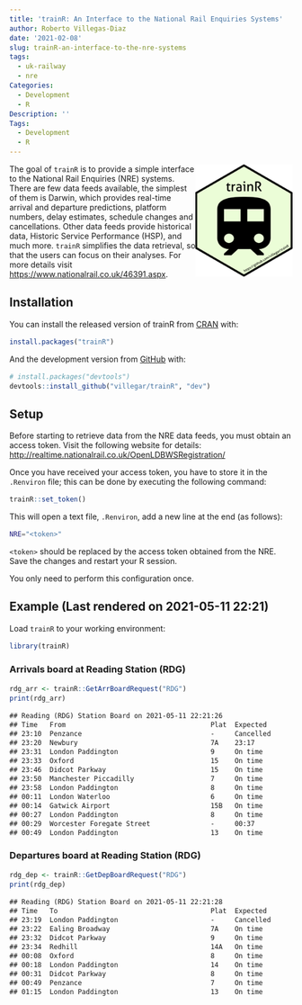 ```yaml
---
title: 'trainR: An Interface to the National Rail Enquiries Systems'
author: Roberto Villegas-Diaz
date: '2021-02-08'
slug: trainR-an-interface-to-the-nre-systems
tags:
  - uk-railway
  - nre
Categories:
  - Development
  - R
Description: ''
Tags:
  - Development
  - R
---
```


<img src="https://raw.githubusercontent.com/villegar/trainR/main/inst/images/logo.png" alt="logo" align="right" height=200px/>

The goal of `trainR` is to provide a simple interface to the 
National Rail Enquiries (NRE) systems. There are few data feeds 
available, the simplest of them is Darwin, which provides real-time 
arrival and departure predictions, platform numbers, delay estimates, 
schedule changes and cancellations. Other data feeds provide historical 
data, Historic Service Performance (HSP), and much more. `trainR` 
simplifies the data retrieval, so that the users can focus on their 
analyses. For more details visit 
https://www.nationalrail.co.uk/46391.aspx.

## Installation

You can install the released version of trainR from [CRAN](https://CRAN.R-project.org) with:

``` r
install.packages("trainR")
```

And the development version from [GitHub](https://github.com/) with:

``` r
# install.packages("devtools")
devtools::install_github("villegar/trainR", "dev")
```

## Setup
Before starting to retrieve data from the NRE data feeds, you must obtain an access token. 
Visit the following website for details: http://realtime.nationalrail.co.uk/OpenLDBWSRegistration/

Once you have received your access token, you have to store it in the `.Renviron` file; this can be 
done by executing the following command:


```r
trainR::set_token()
```

This will open a text file, `.Renviron`, add a new line at the end (as follows):

```bash
NRE="<token>"
```

`<token>` should be replaced by the access token obtained from the NRE. Save the changes and restart 
your R session.

You only need to perform this configuration once.

## Example (Last rendered on 2021-05-11 22:21)

Load `trainR` to your working environment:

```r
library(trainR)
```

### Arrivals board at Reading Station (RDG)


```r
rdg_arr <- trainR::GetArrBoardRequest("RDG")
print(rdg_arr)
```

```
## Reading (RDG) Station Board on 2021-05-11 22:21:26
## Time   From                                    Plat  Expected
## 23:10  Penzance                                -     Cancelled
## 23:20  Newbury                                 7A    23:17
## 23:31  London Paddington                       9     On time
## 23:33  Oxford                                  15    On time
## 23:46  Didcot Parkway                          15    On time
## 23:50  Manchester Piccadilly                   7     On time
## 23:58  London Paddington                       8     On time
## 00:11  London Waterloo                         6     On time
## 00:14  Gatwick Airport                         15B   On time
## 00:27  London Paddington                       8     On time
## 00:29  Worcester Foregate Street               -     00:37
## 00:49  London Paddington                       13    On time
```

### Departures board at Reading Station (RDG)


```r
rdg_dep <- trainR::GetDepBoardRequest("RDG")
print(rdg_dep)
```

```
## Reading (RDG) Station Board on 2021-05-11 22:21:28
## Time   To                                      Plat  Expected
## 23:19  London Paddington                       -     Cancelled
## 23:22  Ealing Broadway                         7A    On time
## 23:32  Didcot Parkway                          9     On time
## 23:34  Redhill                                 14A   On time
## 00:08  Oxford                                  8     On time
## 00:18  London Paddington                       14    On time
## 00:31  Didcot Parkway                          8     On time
## 00:49  Penzance                                7     On time
## 01:15  London Paddington                       13    On time
```
